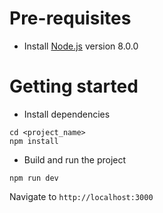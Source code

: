 # Pre-requisites
- Install [Node.js](https://nodejs.org/en/) version 8.0.0

# Getting started
- Install dependencies
```
cd <project_name>
npm install
```
- Build and run the project
```
npm run dev
```
  Navigate to `http://localhost:3000`